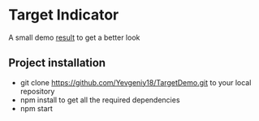 # Target Indicator

A small demo [result](https://yevgeniy18.github.io/TargetDemo/) to get a better look

## Project installation
* git clone https://github.com/Yevgeniy18/TargetDemo.git to your local repository
* npm install to get all the required dependencies
* npm start 
